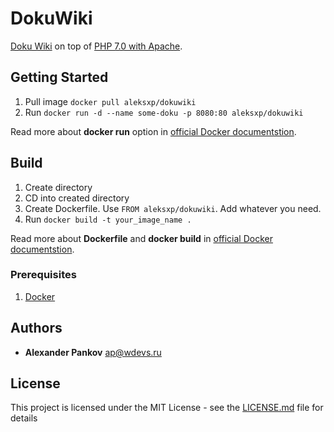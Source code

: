 # DokuWiki 

[Doku Wiki](https://www.dokuwiki.org/) on top of [PHP 7.0 with Apache](https://hub.docker.com/_/php/). 

## Getting Started

1. Pull image ```docker pull aleksxp/dokuwiki```
1. Run ```docker run -d --name some-doku -p 8080:80 aleksxp/dokuwiki```

Read more about **docker run** option in [official Docker documentstion](https://docs.docker.com/engine/reference/run/).

## Build
1. Create directory
1. CD into created directory
1. Create Dockerfile. Use ```FROM aleksxp/dokuwiki```. Add whatever you need. 
1. Run ```docker build -t your_image_name .```

Read more about **Dockerfile** and **docker build** in  [official Docker documentstion](https://docs.docker.com/engine/reference/builder/).

### Prerequisites

1. [Docker](https://docs.docker.com/engine/installation/)


## Authors

* **Alexander Pankov** <ap@wdevs.ru>

## License

This project is licensed under the MIT License - see the [LICENSE.md](LICENSE.md) file for details